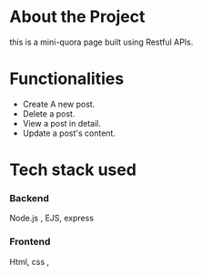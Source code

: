 # About the Project
this is a mini-quora page built using Restful APIs.

# Functionalities
- Create A new post.
- Delete a post.
- View a post in detail.
- Update a post's content.

# Tech stack used
### Backend
Node.js , EJS, express
### Frontend 
Html, css , 


